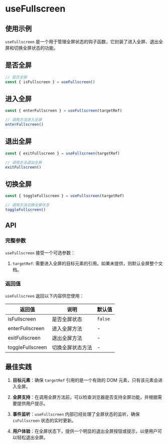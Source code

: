 # useFullscreen

## 使用示例

`useFullscreen` 是一个用于管理全屏状态的钩子函数，它封装了进入全屏、退出全屏和切换全屏状态的功能。

<preview path="../demo/use-fullscreen/basic-2.vue"></preview>

## 是否全屏

```typescript
// 是否全屏
const { isFullscreen } = useFullscreen()
```

## 进入全屏

```typescript
const { enterFullscreen } = useFullscreen(targetRef)

// 调用方法进入全屏
enterFullscreen()
```

## 退出全屏

```typescript
const { exitFullscreen } = useFullscreen(targetRef)

// 调用方法退出全屏
exitFullscreen()
```

## 切换全屏

```typescript
const { toggleFullscreen } = useFullscreen(targetRef)

// 调用方法切换全屏状态
toggleFullscreen()
```

## API

### 完整参数

`useFullscreen` 接受一个可选参数：

1. `targetRef`: 需要进入全屏的目标元素的引用。如果未提供，则默认全屏整个文档。

### 返回值

`useFullscreen` 返回以下内容供您使用：

| 返回值           | 说明             | 默认值  |
| ---------------- | ---------------- | ------- |
| isFullscreen     | 是否全屏状态     | `false` |
| enterFullscreen  | 进入全屏方法     | -       |
| exitFullscreen   | 退出全屏方法     | -       |
| toggleFullscreen | 切换全屏状态方法 | -       |

## 最佳实践

1. **目标元素**：确保 `targetRef` 引用的是一个有效的 DOM 元素，只有该元素会进入全屏。

2. **全屏支持**：在调用全屏方法前，可以检查浏览器是否支持全屏功能，并根据需要提供用户提示。

3. **事件监听**：`useFullscreen` 内部已经处理了全屏状态的监听，确保 `isFullscreen` 状态的实时更新。

4. **用户体验**：在全屏状态下，提供一个明显的退出全屏按钮或提示，以便用户可以轻松退出全屏。
